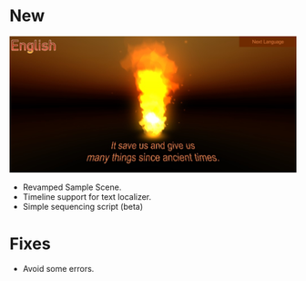 # New

![](sample.jpg)

- Revamped Sample Scene.
- Timeline support for text localizer.
- Simple sequencing script (beta)

# Fixes

- Avoid some errors.